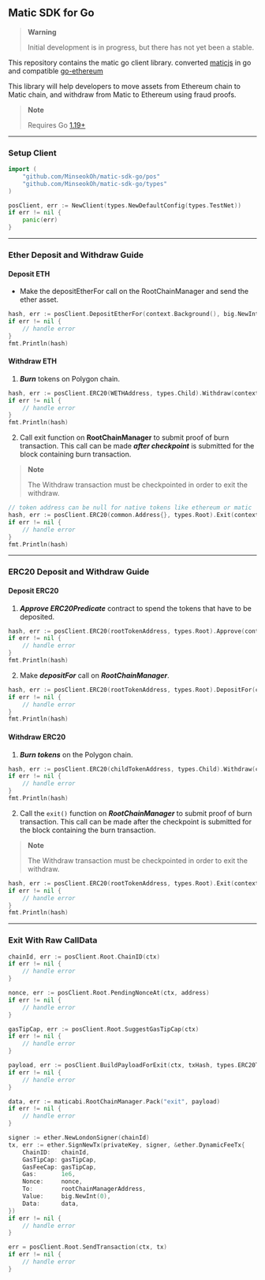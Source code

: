 ## Matic SDK for Go

> **Warning**
>
> Initial development is in progress, but there has not yet been a stable.


This repository contains the matic go client library. converted [maticjs](https://github.com/maticnetwork/matic.js) in go and compatible [go-ethereum](https://github.com/ethereum/go-ethereum)

This library will help developers to move assets from Ethereum chain to Matic chain, and withdraw from Matic to Ethereum using fraud proofs.


> **Note**
>
> Requires Go [1.19+](https://go.dev/dl/)


---


### Setup Client

```go
import (
    "github.com/MinseokOh/matic-sdk-go/pos"
    "github.com/MinseokOh/matic-sdk-go/types"
)

posClient, err := NewClient(types.NewDefaultConfig(types.TestNet))
if err != nil {
	panic(err)
}
```


---


### Ether Deposit and Withdraw Guide

#### Deposit ETH

- Make the depositEtherFor call on the RootChainManager and send the ether asset.

```go
hash, err := posClient.DepositEtherFor(context.Background(), big.NewInt(10000), privateKey)
if err != nil {
    // handle error
}
fmt.Println(hash)
```

#### Withdraw ETH

1. ***Burn*** tokens on Polygon chain.

```go
hash, err := posClient.ERC20(WETHAddress, types.Child).Withdraw(context.Background(), big.NewInt(10000), privateKey)
if err != nil {
	// handle error
}
fmt.Println(hash)
```

2. Call exit function on **RootChainManager** to submit proof of burn transaction. This call can be made ***after checkpoint*** is submitted for the block containing burn transaction.

> **Note**
>
> The Withdraw transaction must be checkpointed in order to exit the withdraw.

```go
// token address can be null for native tokens like ethereum or matic
hash, err := posClient.ERC20(common.Address{}, types.Root).Exit(context.Background(), burnTxHash, privateKey)
if err != nil {
	// handle error
}
fmt.Println(hash)
```


---


### ERC20 Deposit and Withdraw Guide

#### Deposit ERC20

1. ***Approve ERC20Predicate*** contract to spend the tokens that have to be deposited.

```go
hash, err := posClient.ERC20(rootTokenAddress, types.Root).Approve(context.Background(), big.NewInt(10000), privateKey)
if err != nil {
    // handle error
}
fmt.Println(hash)
```

2. Make ***depositFor*** call on ***RootChainManager***.

```go
hash, err := posClient.ERC20(rootTokenAddress, types.Root).DepositFor(context.Background(), big.NewInt(10000), privateKey)
if err != nil {
    // handle error
}
fmt.Println(hash)
```

#### Withdraw ERC20

1. ***Burn tokens*** on the Polygon chain.

```go
hash, err := posClient.ERC20(childTokenAddress, types.Child).Withdraw(context.Background(), big.NewInt(10000), privateKey)
if err != nil {
    // handle error
}
fmt.Println(hash)
```

2. Call the `exit()` function on ***RootChainManager*** to submit proof of burn transaction. This call can be made after the checkpoint is submitted for the block containing the burn transaction.


> **Note**
>
> The Withdraw transaction must be checkpointed in order to exit the withdraw.


```go
hash, err := posClient.ERC20(rootTokenAddress, types.Root).Exit(context.Background(), burnTxHash, privateKey)
if err != nil {
	// handle error
}
fmt.Println(hash)
```


---


### Exit With Raw CallData

```go
chainId, err := posClient.Root.ChainID(ctx)
if err != nil {
    // handle error
}

nonce, err := posClient.Root.PendingNonceAt(ctx, address)
if err != nil {
    // handle error
}

gasTipCap, err := posClient.Root.SuggestGasTipCap(ctx)
if err != nil {
    // handle error
}

payload, err := posClient.BuildPayloadForExit(ctx, txHash, types.ERC20Transfer)
if err != nil {
    // handle error
}

data, err := maticabi.RootChainManager.Pack("exit", payload)
if err != nil {
    // handle error
}

signer := ether.NewLondonSigner(chainId)
tx, err := ether.SignNewTx(privateKey, signer, &ether.DynamicFeeTx{
    ChainID:   chainId,
    GasTipCap: gasTipCap,
    GasFeeCap: gasTipCap,
    Gas:       1e6,
    Nonce:     nonce,
    To:        rootChainManagerAddress,
    Value:     big.NewInt(0),
    Data:      data,
})
if err != nil {
    // handle error
}

err = posClient.Root.SendTransaction(ctx, tx)
if err != nil {
    // handle error
}
```
